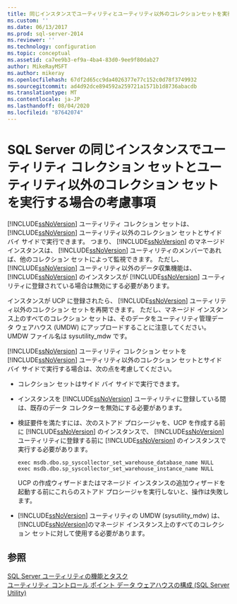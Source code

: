 ```yaml
---
title: 同じインスタンスでユーティリティとユーティリティ以外のコレクションセットを実行する場合の考慮事項 SQL Server |Microsoft Docs
ms.custom: ''
ms.date: 06/13/2017
ms.prod: sql-server-2014
ms.reviewer: ''
ms.technology: configuration
ms.topic: conceptual
ms.assetid: ca7ee9b3-ef9a-4ba4-83d0-9ee9f80dab27
author: MikeRayMSFT
ms.author: mikeray
ms.openlocfilehash: 67df2d65cc9da4026377e77c152c0d78f3749932
ms.sourcegitcommit: ad4d92dce894592a259721a1571b1d8736abacdb
ms.translationtype: MT
ms.contentlocale: ja-JP
ms.lasthandoff: 08/04/2020
ms.locfileid: "87642074"
---
```

# <a name="considerations-for-running-utility-and-non-utility-collection-sets-on-the-same-instance-of-sql-server"></a>SQL Server の同じインスタンスでユーティリティ コレクション セットとユーティリティ以外のコレクション セットを実行する場合の考慮事項
  [!INCLUDE[ssNoVersion](../../includes/ssnoversion-md.md)] ユーティリティ コレクション セットは、 [!INCLUDE[ssNoVersion](../../includes/ssnoversion-md.md)] ユーティリティ以外のコレクション セットとサイド バイ サイドで実行できます。 つまり、 [!INCLUDE[ssNoVersion](../../includes/ssnoversion-md.md)] のマネージド インスタンスは、 [!INCLUDE[ssNoVersion](../../includes/ssnoversion-md.md)] ユーティリティのメンバーであれば、他のコレクション セットによって監視できます。 ただし、 [!INCLUDE[ssNoVersion](../../includes/ssnoversion-md.md)] ユーティリティ以外のデータ収集機能は、 [!INCLUDE[ssNoVersion](../../includes/ssnoversion-md.md)] のインスタンスが [!INCLUDE[ssNoVersion](../../includes/ssnoversion-md.md)] ユーティリティに登録されている場合は無効にする必要があります。  
  
 インスタンスが UCP に登録されたら、 [!INCLUDE[ssNoVersion](../../includes/ssnoversion-md.md)] ユーティリティ以外のコレクション セットを再開できます。 ただし、マネージド インスタンス上のすべてのコレクション セットは、そのデータをユーティリティ管理データ ウェアハウス (UMDW) にアップロードすることに注意してください。UMDW ファイル名は sysutility_mdw です。  
  
 [!INCLUDE[ssNoVersion](../../includes/ssnoversion-md.md)] ユーティリティ コレクション セットを [!INCLUDE[ssNoVersion](../../includes/ssnoversion-md.md)] ユーティリティ以外のコレクション セットとサイド バイ サイドで実行する場合は、次の点を考慮してください。  
  
-   コレクション セットはサイド バイ サイドで実行できます。  
  
-   インスタンスを [!INCLUDE[ssNoVersion](../../includes/ssnoversion-md.md)] ユーティリティに登録している間は、既存のデータ コレクターを無効にする必要があります。  
  
-   検証要件を満たすには、次のストアド プロシージャを、UCP を作成する前に [!INCLUDE[ssNoVersion](../../includes/ssnoversion-md.md)] のインスタンスで、 [!INCLUDE[ssNoVersion](../../includes/ssnoversion-md.md)] ユーティリティに登録する前に [!INCLUDE[ssNoVersion](../../includes/ssnoversion-md.md)] のインスタンスで実行する必要があります。  
  
    ```  
    exec msdb.dbo.sp_syscollector_set_warehouse_database_name NULL  
    exec msdb.dbo.sp_syscollector_set_warehouse_instance_name NULL  
    ```  
  
     UCP の作成ウィザードまたはマネージド インスタンスの追加ウィザードを起動する前にこれらのストアド プロシージャを実行しないと、操作は失敗します。  
  
-   [!INCLUDE[ssNoVersion](../../includes/ssnoversion-md.md)] ユーティリティの UMDW (sysutility_mdw) は、 [!INCLUDE[ssNoVersion](../../includes/ssnoversion-md.md)]のマネージド インスタンス上のすべてのコレクション セットに対して使用する必要があります。  
  
## <a name="see-also"></a>参照  
 [SQL Server ユーティリティの機能とタスク](sql-server-utility-features-and-tasks.md)   
 [ユーティリティ コントロール ポイント データ ウェアハウスの構成 &#40;SQL Server Utility&#41;](configure-your-utility-control-point-data-warehouse-sql-server-utility.md)  
  
  
